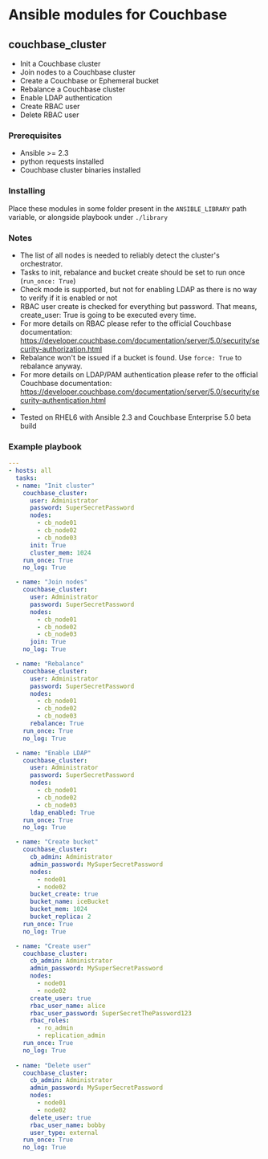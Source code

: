 # Ansible modules for Couchbase

## couchbase_cluster

* Init a Couchbase cluster
* Join nodes to a Couchbase cluster
* Create a Couchbase or Ephemeral bucket
* Rebalance a Couchbase cluster
* Enable LDAP authentication
* Create RBAC user
* Delete RBAC user
 
### Prerequisites
* Ansible >= 2.3
* python requests installed
* Couchbase cluster binaries installed

### Installing
Place these modules in some folder present in the `ANSIBLE_LIBRARY` path variable, or alongside playbook under `./library`

### Notes
* The list of all nodes is needed to reliably detect the cluster's orchestrator.
* Tasks to init, rebalance and bucket create should be set to run once (`run_once: True`)
* Check mode is supported, but not for enabling LDAP as there is no way to verify if it is enabled or not
* RBAC user create is checked for everything but password. That means, create_user: True is going to be executed every time.
* For more details on RBAC please refer to the official Couchbase documentation:
  https://developer.couchbase.com/documentation/server/5.0/security/security-authorization.html
* Rebalance won't be issued if a bucket is found. Use `force: True` to rebalance anyway.
* For more details on LDAP/PAM authentication please refer to the official Couchbase documentation: 
  https://developer.couchbase.com/documentation/server/5.0/security/security-authentication.html
* 
* Tested on RHEL6 with Ansible 2.3 and Couchbase Enterprise 5.0 beta build

### Example playbook

```yaml
---
- hosts: all
  tasks:
  - name: "Init cluster"
    couchbase_cluster:
      user: Administrator
      password: SuperSecretPassword
      nodes:
        - cb_node01
        - cb_node02
        - cb_node03
      init: True
      cluster_mem: 1024
    run_once: True
    no_log: True

  - name: "Join nodes"
    couchbase_cluster:
      user: Administrator
      password: SuperSecretPassword
      nodes:
        - cb_node01
        - cb_node02
        - cb_node03
      join: True
    no_log: True

  - name: "Rebalance"
    couchbase_cluster:
      user: Administrator
      password: SuperSecretPassword
      nodes:
        - cb_node01
        - cb_node02
        - cb_node03
      rebalance: True
    run_once: True
    no_log: True

  - name: "Enable LDAP"
    couchbase_cluster:
      user: Administrator
      password: SuperSecretPassword
      nodes:
        - cb_node01
        - cb_node02
        - cb_node03
      ldap_enabled: True
    run_once: True
    no_log: True

  - name: "Create bucket"
    couchbase_cluster:
      cb_admin: Administrator
      admin_password: MySuperSecretPassword
      nodes:
        - node01
        - node02
      bucket_create: true
      bucket_name: iceBucket
      bucket_mem: 1024
      bucket_replica: 2
    run_once: True
    no_log: True

  - name: "Create user"
    couchbase_cluster:
      cb_admin: Administrator
      admin_password: MySuperSecretPassword
      nodes:
        - node01
        - node02
      create_user: true
      rbac_user_name: alice
      rbac_user_password: SuperSecretThePassword123
      rbac_roles:
        - ro_admin
        - replication_admin    
    run_once: True
    no_log: True
  
  - name: "Delete user"
    couchbase_cluster:
      cb_admin: Administrator
      admin_password: MySuperSecretPassword
      nodes:
        - node01
        - node02
      delete_user: true
      rbac_user_name: bobby
      user_type: external
    run_once: True
    no_log: True
```
